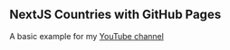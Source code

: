 ## NextJS Countries with GitHub Pages

A basic example for my [YouTube channel](https://youtube.com/@mishanep)
